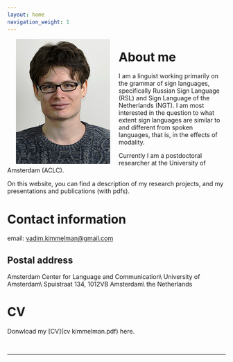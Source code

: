 ```yaml
---
layout: home
navigation_weight: 1
---
```


<img style="float:left;" src="img/pasfoto.jpeg" hspace="20">

# About me 

I am a linguist working primarily on the grammar of sign languages, specifically Russian Sign Language (RSL) and Sign Language of the Netherlands (NGT). I am most interested in the question to what extent sign languages are similar to and different from spoken languages, that is, in the effects of modality. 

Currently I am a postdoctoral researcher at the University of Amsterdam (ACLC).

On this website, you can find a description of my research projects, and my presentations and publications (with pdfs).


# Contact information 

email: <vadim.kimmelman@gmail.com>

## Postal address

Amsterdam Center for Language and Communication\\
University of Amsterdam\\
Spuistraat 134, 1012VB Amsterdam\\
the Netherlands

# CV

Donwload my [CV](cv kimmelman.pdf) here. 

<br>

-----

<br> 
